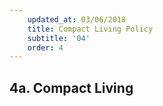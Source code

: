 ```yaml
---
    updated_at: 03/06/2018
    title: Compact Living Policy
    subtitle: '04'
    order: 4
---
```


## 4a. Compact Living
